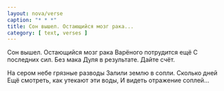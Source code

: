 ```yaml
---
layout: nova/verse
caption: "* * *"
title: Сон вышел. Остающийся мозг рака...
category: [ text, verses ]
---
```

Сон вышел. Остающийся мозг рака
Варёного потрудится ещё
С последних сил. Без мака
Дуля в результате. Дайте счёт.

На сером небе грязные разводы
Залили землю в сопли. Сколько дней
Ещё смотреть, как утекают эти воды,
И видеть отражение соплей...
